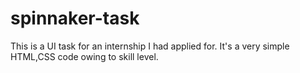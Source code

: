 # spinnaker-task

This is a UI task for an internship I had applied for. It's a very simple HTML,CSS code owing to skill level.
